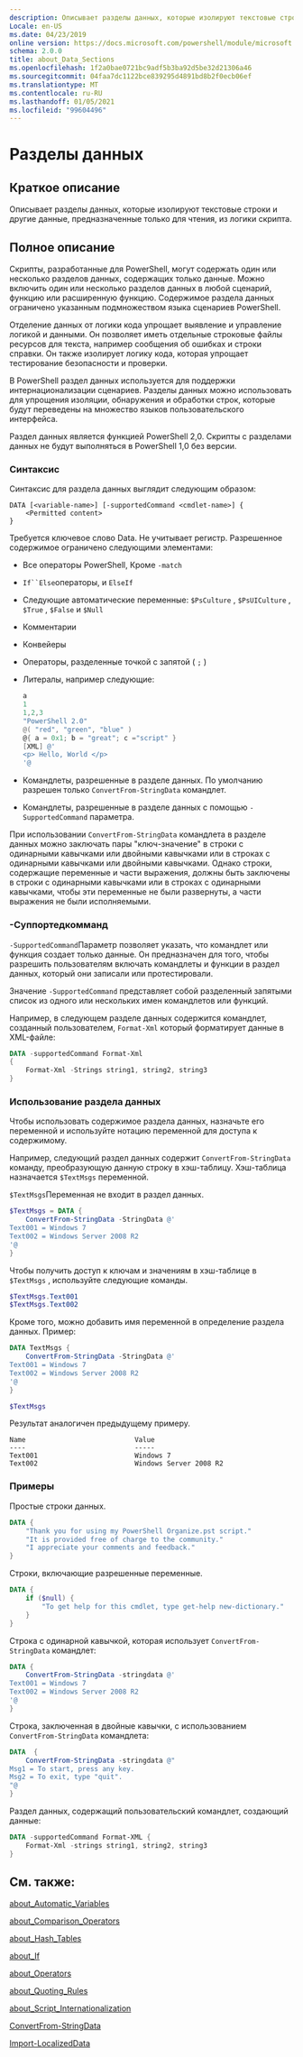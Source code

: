 ```yaml
---
description: Описывает разделы данных, которые изолируют текстовые строки и другие данные, предназначенные только для чтения, из логики скрипта.
Locale: en-US
ms.date: 04/23/2019
online version: https://docs.microsoft.com/powershell/module/microsoft.powershell.core/about/about_data_sections?view=powershell-7.2&WT.mc_id=ps-gethelp
schema: 2.0.0
title: about_Data_Sections
ms.openlocfilehash: 1f2a0bae0721bc9adf5b3ba92d5be32d21306a46
ms.sourcegitcommit: 04faa7dc1122bce839295d4891bd8b2f0ecb06ef
ms.translationtype: MT
ms.contentlocale: ru-RU
ms.lasthandoff: 01/05/2021
ms.locfileid: "99604496"
---
```

# <a name="about-data-sections"></a>Разделы данных

## <a name="short-description"></a>Краткое описание
Описывает разделы данных, которые изолируют текстовые строки и другие данные, предназначенные только для чтения, из логики скрипта.

## <a name="long-description"></a>Полное описание

Скрипты, разработанные для PowerShell, могут содержать один или несколько разделов данных, содержащих только данные. Можно включить один или несколько разделов данных в любой сценарий, функцию или расширенную функцию. Содержимое раздела данных ограничено указанным подмножеством языка сценариев PowerShell.

Отделение данных от логики кода упрощает выявление и управление логикой и данными. Он позволяет иметь отдельные строковые файлы ресурсов для текста, например сообщения об ошибках и строки справки. Он также изолирует логику кода, которая упрощает тестирование безопасности и проверки.

В PowerShell раздел данных используется для поддержки интернационализации сценариев.
Разделы данных можно использовать для упрощения изоляции, обнаружения и обработки строк, которые будут переведены на множество языков пользовательского интерфейса.

Раздел данных является функцией PowerShell 2,0. Скрипты с разделами данных не будут выполняться в PowerShell 1,0 без версии.

### <a name="syntax"></a>Синтаксис

Синтаксис для раздела данных выглядит следующим образом:

```
DATA [<variable-name>] [-supportedCommand <cmdlet-name>] {
    <Permitted content>
}
```

Требуется ключевое слово Data. Не учитывает регистр. Разрешенное содержимое ограничено следующими элементами:

- Все операторы PowerShell, Кроме `-match`
- `If``Else`операторы, и `ElseIf`
- Следующие автоматические переменные: `$PsCulture` , `$PsUICulture` , `$True` , `$False` и `$Null`
- Комментарии
- Конвейеры
- Операторы, разделенные точкой с запятой ( `;` )
- Литералы, например следующие:

  ```powershell
  a
  1
  1,2,3
  "PowerShell 2.0"
  @( "red", "green", "blue" )
  @{ a = 0x1; b = "great"; c ="script" }
  [XML] @'
  <p> Hello, World </p>
  '@
  ```

- Командлеты, разрешенные в разделе данных. По умолчанию разрешен только `ConvertFrom-StringData` командлет.
- Командлеты, разрешенные в разделе данных с помощью `-SupportedCommand` параметра.

При использовании `ConvertFrom-StringData` командлета в разделе данных можно заключать пары "ключ-значение" в строки с одинарными кавычками или двойными кавычками или в строках с одинарными кавычками или двойными кавычками. Однако строки, содержащие переменные и части выражения, должны быть заключены в строки с одинарными кавычками или в строках с одинарными кавычками, чтобы эти переменные не были развернуты, а части выражения не были исполняемыми.

### <a name="-supportedcommand"></a>-Суппортедкомманд

`-SupportedCommand`Параметр позволяет указать, что командлет или функция создает только данные. Он предназначен для того, чтобы разрешить пользователям включать командлеты и функции в раздел данных, который они записали или протестировали.

Значение `-SupportedCommand` представляет собой разделенный запятыми список из одного или нескольких имен командлетов или функций.

Например, в следующем разделе данных содержится командлет, созданный пользователем, `Format-Xml` который форматирует данные в XML-файле:

```powershell
DATA -supportedCommand Format-Xml
{
    Format-Xml -Strings string1, string2, string3
}
```

### <a name="using-a-data-section"></a>Использование раздела данных

Чтобы использовать содержимое раздела данных, назначьте его переменной и используйте нотацию переменной для доступа к содержимому.

Например, следующий раздел данных содержит `ConvertFrom-StringData` команду, преобразующую данную строку в хэш-таблицу. Хэш-таблица назначается `$TextMsgs` переменной.

`$TextMsgs`Переменная не входит в раздел данных.

```powershell
$TextMsgs = DATA {
    ConvertFrom-StringData -StringData @'
Text001 = Windows 7
Text002 = Windows Server 2008 R2
'@
}
```

Чтобы получить доступ к ключам и значениям в хэш-таблице в `$TextMsgs` , используйте следующие команды.

```powershell
$TextMsgs.Text001
$TextMsgs.Text002
```

Кроме того, можно добавить имя переменной в определение раздела данных. Пример:

```powershell
DATA TextMsgs {
    ConvertFrom-StringData -StringData @'
Text001 = Windows 7
Text002 = Windows Server 2008 R2
'@
}

$TextMsgs
```

Результат аналогичен предыдущему примеру.

```Output
Name                           Value
----                           -----
Text001                        Windows 7
Text002                        Windows Server 2008 R2
```

### <a name="examples"></a>Примеры

Простые строки данных.

```powershell
DATA {
    "Thank you for using my PowerShell Organize.pst script."
    "It is provided free of charge to the community."
    "I appreciate your comments and feedback."
}
```

Строки, включающие разрешенные переменные.

```powershell
DATA {
    if ($null) {
        "To get help for this cmdlet, type get-help new-dictionary."
    }
}
```

Строка с одинарной кавычкой, которая использует `ConvertFrom-StringData` командлет:

```powershell
DATA {
    ConvertFrom-StringData -stringdata @'
Text001 = Windows 7
Text002 = Windows Server 2008 R2
'@
}
```

Строка, заключенная в двойные кавычки, с использованием `ConvertFrom-StringData` командлета:

```powershell
DATA  {
    ConvertFrom-StringData -stringdata @"
Msg1 = To start, press any key.
Msg2 = To exit, type "quit".
"@
}
```

Раздел данных, содержащий пользовательский командлет, создающий данные:

```powershell
DATA -supportedCommand Format-XML {
    Format-Xml -strings string1, string2, string3
}
```

## <a name="see-also"></a>См. также:

[about_Automatic_Variables](about_Automatic_Variables.md)

[about_Comparison_Operators](about_Comparison_Operators.md)

[about_Hash_Tables](about_Hash_Tables.md)

[about_If](about_If.md)

[about_Operators](about_Operators.md)

[about_Quoting_Rules](about_Quoting_Rules.md)

[about_Script_Internationalization](about_Script_Internationalization.md)

[ConvertFrom-StringData](xref:Microsoft.PowerShell.Utility.ConvertFrom-StringData)

[Import-LocalizedData](xref:Microsoft.PowerShell.Utility.Import-LocalizedData)

